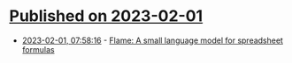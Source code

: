 # [Published on 2023-02-01](index.md)

* [2023-02-01, 07:58:16](https://news.ycombinator.com/item?id=34607738) - [Flame: A small language model for spreadsheet formulas](https://arxiv.org/abs/2301.13779)
